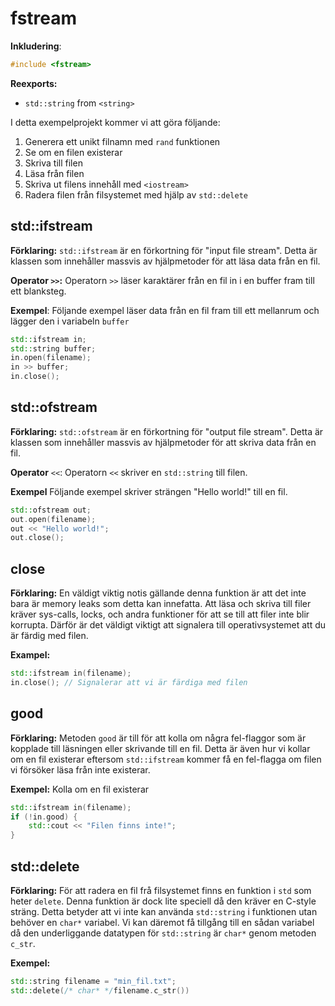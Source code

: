 # fstream
__Inkludering__:
```c++
#include <fstream>
```
__Reexports:__
-  `std::string` from `<string>`

I detta exempelprojekt kommer vi att göra följande:

1. Generera ett unikt filnamn med `rand` funktionen
1. Se om en filen existerar
1. Skriva till filen
1. Läsa från filen
1. Skriva ut filens innehåll med `<iostream>`
1. Radera filen från filsystemet med hjälp av `std::delete`

## std::ifstream
__Förklaring:__ `std::ifstream` är en förkortning för "input file stream". Detta är klassen som innehåller massvis av hjälpmetoder för att läsa data från en fil.

__Operator `>>`:__ Operatorn `>>` läser karaktärer från en fil in i en buffer fram till ett blanksteg.

__Exempel__: Följande exempel läser data från en fil fram till ett mellanrum och lägger den i variabeln `buffer`
```c++
std::ifstream in;
std::string buffer;
in.open(filename);
in >> buffer;
in.close();
```
## std::ofstream
__Förklaring:__ `std::ofstream` är en förkortning för "output file stream". Detta är klassen som innehåller massvis av hjälpmetoder för att skriva data från en fil.

__Operator__ `<<`: Operatorn `<<` skriver en `std::string` till filen.

__Exempel__ Följande exempel skriver strängen "Hello world!" till en fil.
```c++
std::ofstream out;
out.open(filename);
out << "Hello world!";
out.close();
```
## close
__Förklaring:__ En väldigt viktig notis gällande denna funktion är att det inte bara är memory leaks som detta kan innefatta. Att läsa och skriva till filer kräver sys-calls, locks, och andra funktioner för att se till att filer inte blir korrupta. Därför är det väldigt viktigt att signalera till operativsystemet att du är färdig med filen.

__Exampel:__
```c++
std::ifstream in(filename);
in.close(); // Signalerar att vi är färdiga med filen
```
## good
__Förklaring:__ Metoden `good` är till för att kolla om några fel-flaggor som är kopplade till läsningen eller skrivande till en fil. Detta är även hur vi kollar om en fil existerar eftersom `std::ifstream` kommer få en fel-flagga om filen vi försöker läsa från inte existerar.

__Exempel:__ Kolla om en fil existerar
```c++
std::ifstream in(filename);
if (!in.good) {
    std::cout << "Filen finns inte!";
}
```
## std::delete
__Förklaring:__ För att radera en fil frå filsystemet finns en funktion i `std` som heter `delete`. Denna funktion är dock lite speciell då den kräver en C-style sträng. Detta betyder att vi inte kan använda `std::string` i funktionen utan behöver en `char*` variabel. Vi kan däremot få tillgång till en sådan variabel då den underliggande datatypen för `std::string` är `char*` genom metoden `c_str`.

__Exempel:__
```c++
std::string filename = "min_fil.txt";
std::delete(/* char* */filename.c_str())
```
